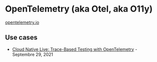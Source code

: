 # OpenTelemetry (aka Otel, aka O11y)

[opentelemetry.io](https://opentelemetry.io/)

## Use cases

* [Cloud Native Live: Trace-Based Testing with OpenTelemetry](https://community.cncf.io/events/details/cncf-cncf-online-programs-presents-cloud-native-live-trace-based-testing-with-opentelemetry/) - Septembre 29, 2021
